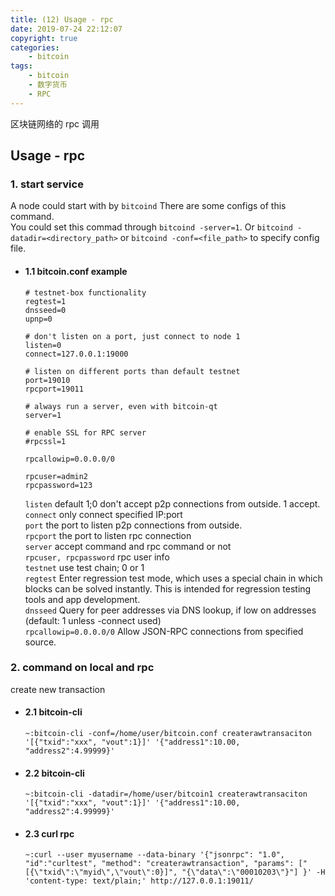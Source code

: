 ```yaml
---
title: (12) Usage - rpc
date: 2019-07-24 22:12:07
copyright: true
categories:
    - bitcoin
tags:
    - bitcoin
    - 数字货币
    - RPC
---
```

区块链网络的 rpc 调用

<!-- more -->

## **Usage - rpc**


### **1. start service**

A node could start with by `bitcoind`
There are some configs of this command.  
You could set this commad through `bitcoind -server=1`.
Or `bitcoind -datadir=<directory_path>` or `bitcoind -conf=<file_path>` to specify config file. 

+ #### 1.1 bitcoin.conf example

    ```properties
    # testnet-box functionality
    regtest=1
    dnsseed=0
    upnp=0

    # don't listen on a port, just connect to node 1
    listen=0
    connect=127.0.0.1:19000

    # listen on different ports than default testnet
    port=19010
    rpcport=19011

    # always run a server, even with bitcoin-qt
    server=1

    # enable SSL for RPC server
    #rpcssl=1

    rpcallowip=0.0.0.0/0

    rpcuser=admin2
    rpcpassword=123
    ```
    `listen` default 1;0 don't accept p2p connections from outside. 1 accept.   
    `connect` only connect specified IP:port    
    `port` the port to listen p2p connections from outside.  
    `rpcport` the port to listen rpc connection     
    `server` accept command and rpc command or not  
    `rpcuser, rpcpassword` rpc user info    
    `testnet` use test chain; 0 or 1    
    `regtest` Enter regression test mode, which uses a special chain in which blocks can be solved instantly. This is intended for regression testing tools and app development.     
    `dnsseed` Query for peer addresses via DNS lookup, if low on addresses (default: 1 unless -connect used)    
    `rpcallowip=0.0.0.0/0` Allow JSON-RPC connections from specified source.    

### **2. command on local and rpc**

create new transaction 

+ #### 2.1 bitcoin-cli

    ```
    ~:bitcoin-cli -conf=/home/user/bitcoin.conf createrawtransaciton '[{"txid":"xxx", "vout":1}]' '{"address1":10.00, "address2":4.99999}'
    ```

+ #### 2.2 bitcoin-cli

    ```
    ~:bitcoin-cli -datadir=/home/user/bitcoin1 createrawtransaciton '[{"txid":"xxx", "vout":1}]' '{"address1":10.00, "address2":4.99999}'
    ```

+ #### 2.3 curl rpc

    ```
    ~:curl --user myusername --data-binary '{"jsonrpc": "1.0", "id":"curltest", "method": "createrawtransaction", "params": ["[{\"txid\":\"myid\",\"vout\":0}]", "{\"data\":\"00010203\"}"] }' -H 'content-type: text/plain;' http://127.0.0.1:19011/
    ```